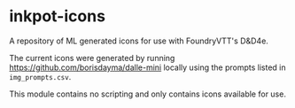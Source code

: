 # inkpot-icons
A repository of ML generated icons for use with FoundryVTT's D&amp;D4e.

The current icons were generated by running https://github.com/borisdayma/dalle-mini locally using the prompts listed in `img_prompts.csv`.

This module contains no scripting and only contains icons available for use.
